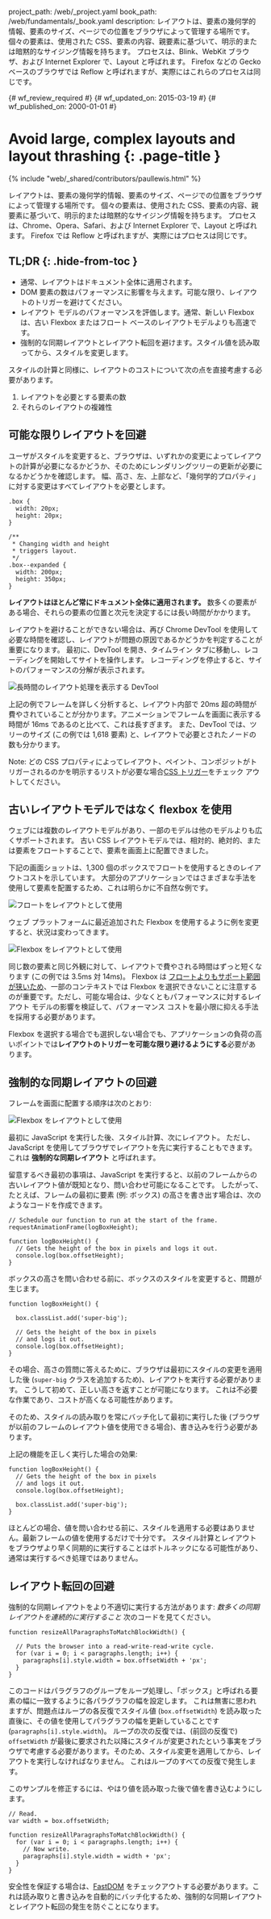 project_path: /web/_project.yaml
book_path: /web/fundamentals/_book.yaml
description: レイアウトは、要素の幾何学的情報、要素のサイズ、ページでの位置をブラウザによって管理する場所です。 個々の要素は、使用された CSS、要素の内容、親要素に基づいて、明示的または暗黙的なサイジング情報を持ちます。 プロセスは、Blink、WebKit ブラウザ、および Internet Explorer で、Layout と呼ばれます。 Firefox などの Gecko ベースのブラウザでは Reflow と呼ばれますが、実際にはこれらのプロセスは同じです。

{# wf_review_required #}
{# wf_updated_on: 2015-03-19 #}
{# wf_published_on: 2000-01-01 #}

# Avoid large, complex layouts and layout thrashing {: .page-title }

{% include "web/_shared/contributors/paullewis.html" %}


レイアウトは、要素の幾何学的情報、要素のサイズ、ページでの位置をブラウザによって管理する場所です。 個々の要素は、使用された CSS、要素の内容、親要素に基づいて、明示的または暗黙的なサイジング情報を持ちます。 プロセスは、Chrome、Opera、Safari、および Internet Explorer で、Layout と呼ばれます。 Firefox では Reflow と呼ばれますが、実際にはプロセスは同じです。

## TL;DR {: .hide-from-toc }
- 通常、レイアウトはドキュメント全体に適用されます。
- DOM 要素の数はパフォーマンスに影響を与えます。可能な限り、レイアウトのトリガーを避けてください。
- レイアウト モデルのパフォーマンスを評価します。通常、新しい Flexbox は、古い Flexbox またはフロート ベースのレイアウトモデルよりも高速です。
- 強制的な同期レイアウトとレイアウト転回を避けます。スタイル値を読み取ってから、スタイルを変更します。


スタイルの計算と同様に、レイアウトのコストについて次の点を直接考慮する必要があります。

1. レイアウトを必要とする要素の数
2. それらのレイアウトの複雑性

## 可能な限りレイアウトを回避

ユーザがスタイルを変更すると、ブラウザは、いずれかの変更によってレイアウトの計算が必要になるかどうか、そのためにレンダリングツリーの更新が必要になるかどうかを確認します。 幅、高さ、左、上部など、「幾何学的プロパティ」に対する変更はすべてレイアウトを必要とします。


    .box {
      width: 20px;
      height: 20px;
    }
    
    /**
     * Changing width and height
     * triggers layout.
     */
    .box--expanded {
      width: 200px;
      height: 350px;
    }
    

**レイアウトはほとんど常にドキュメント全体に適用されます。** 数多くの要素がある場合、それらの要素の位置と次元を決定するには長い時間がかかります。

レイアウトを避けることができない場合は、再び Chrome DevTool を使用して必要な時間を確認し、レイアウトが問題の原因であるかどうかを判定することが重要になります。 最初に、DevTool を開き、タイムライン タブに移動し、レコーディングを開始してサイトを操作します。 レコーディングを停止すると、サイトのパフォーマンスの分解が表示されます。

<img src="images/avoid-large-complex-layouts-and-layout-thrashing/big-layout.jpg" class="g--centered" alt="長時間のレイアウト処理を表示する DevTool" />

上記の例でフレームを詳しく分析すると、レイアウト内部で 20ms 超の時間が費やされていることが分かります。アニメーションでフレームを画面に表示する時間が 16ms であるのと比べて、これは長すぎます。 また、DevTool では、ツリーのサイズ (この例では 1,618 要素) と、レイアウトで必要とされたノードの数も分かります。

Note: どの CSS プロパティによってレイアウト、ペイント、コンポジットがトリガーされるのかを明示するリストが必要な場合<a href="http://csstriggers.com/">CSS トリガー</a>をチェック アウトしてください。

## 古いレイアウトモデルではなく flexbox を使用
ウェブには複数のレイアウトモデルがあり、一部のモデルは他のモデルよりも広くサポートされます。 古い CSS レイアウトモデルでは、相対的、絶対的、または要素をフロートすることで、要素を画面上に配置できました。

下記の画面ショットは、1,300 個のボックスでフロートを使用するときのレイアウトコストを示しています。 大部分のアプリケーションではさまざまな手法を使用して要素を配置するため、これは明らかに不自然な例です。

<img src="images/avoid-large-complex-layouts-and-layout-thrashing/layout-float.jpg" class="g--centered" alt="フロートをレイアウトとして使用" />

ウェブ プラットフォームに最近追加された Flexbox を使用するように例を変更すると、状況は変わってきます。

<img src="images/avoid-large-complex-layouts-and-layout-thrashing/layout-flex.jpg" class="g--centered" alt="Flexbox をレイアウトとして使用" />

同じ数の要素と同じ外観に対して、レイアウトで費やされる時間はずっと短くなります (この例では 3.5ms 対 14ms)。 Flexbox は [フロートよりもサポート範囲が狭いため](http://caniuse.com/#search=flexbox)、一部のコンテキストでは Flexbox を選択できないことに注意するのが重要です。ただし、可能な場合は、少なくともパフォーマンスに対するレイアウト モデルの影響を検証して、パフォーマンス コストを最小限に抑える手法を採用する必要があります。

Flexbox を選択する場合でも選択しない場合でも、アプリケーションの負荷の高いポイントでは**レイアウトのトリガーを可能な限り避けるようにする**必要があります。

## 強制的な同期レイアウトの回避
フレームを画面に配置する順序は次のとおり:

<img src="images/avoid-large-complex-layouts-and-layout-thrashing/frame.jpg" class="g--centered" alt="Flexbox をレイアウトとして使用" />

最初に JavaScript を実行した後、スタイル計算、次にレイアウト。 ただし、JavaScript を使用してブラウザでレイアウトを先に実行することもできます。 これは **強制的な同期レイアウト** と呼ばれます。

留意するべき最初の事項は、JavaScript を実行すると、以前のフレームからの古いレイアウト値が既知となり、問い合わせ可能になることです。 したがって、たとえば、フレームの最初に要素 (例: ボックス) の高さを書き出す場合は、次のようなコードを作成できます。


    // Schedule our function to run at the start of the frame.
    requestAnimationFrame(logBoxHeight);
    
    function logBoxHeight() {
      // Gets the height of the box in pixels and logs it out.
      console.log(box.offsetHeight);
    }
    

ボックスの高さを問い合わせる前に、ボックスのスタイルを変更すると、問題が生じます。


    function logBoxHeight() {
    
      box.classList.add('super-big');
    
      // Gets the height of the box in pixels
      // and logs it out.
      console.log(box.offsetHeight);
    }
    

その場合、高さの質問に答えるために、ブラウザは最初にスタイルの変更を適用した後 (`super-big` クラスを追加するため)、レイアウトを実行する必要があります。 こうして初めて、正しい高さを返すことが可能になります。 これは不必要な作業であり、コストが高くなる可能性があります。

そのため、スタイルの読み取りを常にバッチ化して最初に実行した後 (ブラウザが以前のフレームのレイアウト値を使用できる場合)、書き込みを行う必要があります。

上記の機能を正しく実行した場合の効果:


    function logBoxHeight() {
      // Gets the height of the box in pixels
      // and logs it out.
      console.log(box.offsetHeight);
    
      box.classList.add('super-big');
    }
    

ほとんどの場合、値を問い合わせる前に、スタイルを適用する必要はありません。最新フレームの値を使用するだけで十分です。 スタイル計算とレイアウトをブラウザより早く同期的に実行することはボトルネックになる可能性があり、通常は実行するべき処理ではありません。

## レイアウト転回の回避
強制的な同期レイアウトをより不適切に実行する方法があります: _数多くの同期レイアウトを連続的に実行すること_ 次のコードを見てください。


    function resizeAllParagraphsToMatchBlockWidth() {
    
      // Puts the browser into a read-write-read-write cycle.
      for (var i = 0; i < paragraphs.length; i++) {
        paragraphs[i].style.width = box.offsetWidth + 'px';
      }
    }
    

このコードはパラグラフのグループをループ処理し、「ボックス」と呼ばれる要素の幅に一致するように各パラグラフの幅を設定します。 これは無害に思われますが、問題点はループの各反復でスタイル値 (`box.offsetWidth`) を読み取った直後に、その値を使用してパラグラフの幅を更新していることです (`paragraphs[i].style.width`)。 ループの次の反復では、(前回の反復で) `offsetWidth` が最後に要求された以降にスタイルが変更されたという事実をブラウザで考慮する必要があります。そのため、スタイル変更を適用してから、レイアウトを実行しなければなりません。 これはループのすべての反復で発生します。

このサンプルを修正するには、やはり値を読み取った後で値を書き込むようにします。


    // Read.
    var width = box.offsetWidth;
    
    function resizeAllParagraphsToMatchBlockWidth() {
      for (var i = 0; i < paragraphs.length; i++) {
        // Now write.
        paragraphs[i].style.width = width + 'px';
      }
    }
    

安全性を保証する場合は、[FastDOM](https://github.com/wilsonpage/fastdom) をチェックアウトする必要があります。これは読み取りと書き込みを自動的にバッチ化するため、強制的な同期レイアウトとレイアウト転回の発生を防ぐことになります。


